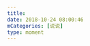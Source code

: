```yaml
---
title: 
date: 2018-10-24 08:00:46
mCategories: [说说]
type: moment
---
```


<div id="pics-20181024080046"></div>

<script>
var data = [
    {"link": "2018-10-24_000000.jpeg", "type": "shuoshuo"},
    {"link": "2018-10-24_000001.jpeg", "type": "shuoshuo"}
];
picsRender(data, "pics-20181024080046");
</script>
